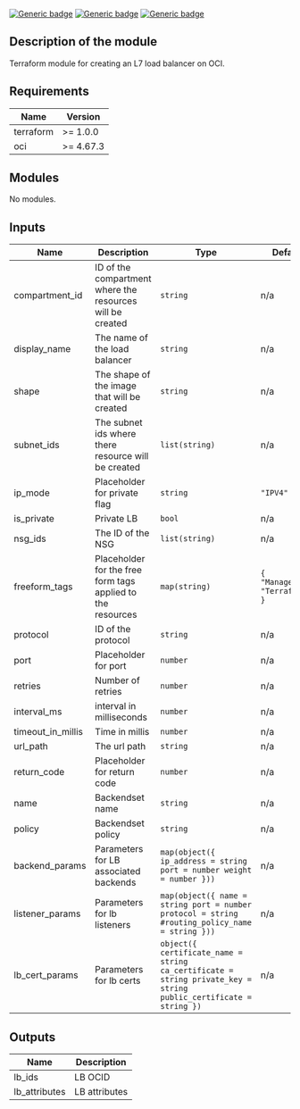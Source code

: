 [![Generic badge](https://img.shields.io/badge/isv_labs_ver-<COLOR>.svg)](https://shields.io/) [![Generic badge](https://img.shields.io/badge/terraform-<COLOR>.svg)](https://shields.io/) [![Generic badge](https://img.shields.io/badge/oci_provider-<COLOR>.svg)](https://shields.io/)

## Description of the module
Terraform module for creating an L7 load balancer on OCI.

## Requirements

| Name | Version |
|------|---------|
| terraform | >= 1.0.0 |
| oci | >= 4.67.3 |

## Modules

No modules.

## Inputs

| Name | Description | Type | Default | Required |
|------|-------------|------|---------|:--------:|
| compartment\_id | ID of the compartment where the resources will be created | `string` | n/a | yes |
| display\_name | The name of the load balancer | `string` | n/a | yes |
| shape | The shape of the image that will be created | `string` | n/a | yes |
| subnet\_ids | The subnet ids where there resource will be created | `list(string)` | n/a | yes |
| ip\_mode | Placeholder for private flag | `string` | `"IPV4"` | no |
| is\_private | Private LB | `bool` | n/a | yes |
| nsg\_ids | The ID of the NSG | `list(string)` | n/a | yes |
| freeform\_tags | Placeholder for the free form tags applied to the resources | `map(string)` | ```{ "Managedby": "Terraform" }``` | no |
| protocol | ID of the protocol | `string` | n/a | yes |
| port | Placeholder for port | `number` | n/a | yes |
| retries | Number of retries | `number` | n/a | yes |
| interval\_ms | interval in milliseconds | `number` | n/a | yes |
| timeout\_in\_millis | Time in millis | `number` | n/a | yes |
| url\_path | The url path | `string` | n/a | yes |
| return\_code | Placeholder for return code | `number` | n/a | yes |
| name | Backendset name | `string` | n/a | yes |
| policy | Backendset policy | `string` | n/a | yes |
| backend\_params | Parameters for LB associated backends | ```map(object({ ip_address = string port = number weight = number }))``` | n/a | yes |
| listener\_params | Parameters for lb listeners | ```map(object({ name = string port = number protocol = string #routing_policy_name = string }))``` | n/a | yes |
| lb\_cert\_params | Parameters for lb certs | ```object({ certificate_name = string ca_certificate = string private_key = string public_certificate = string })``` | n/a | yes |

## Outputs

| Name | Description |
|------|-------------|
| lb\_ids | LB OCID |
| lb\_attributes | LB attributes |
